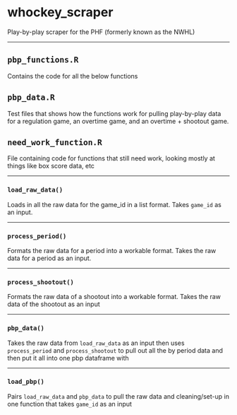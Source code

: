 # whockey_scraper
Play-by-play scraper for the PHF (formerly known as the NWHL)

*****************************************************************

## `pbp_functions.R`
Contains the code for all the below functions

## `pbp_data.R`
Test files that shows how the functions work for pulling play-by-play data for a regulation game, an overtime game, and an overtime + shootout game.

## `need_work_function.R`
File containing code for functions that still need work, looking mostly at things like box score data, etc

*****************************************************************

### `load_raw_data()`
Loads in all the raw data for the game_id in a list format. Takes `game_id` as an input.

*****************************************************************

### `process_period()`
Formats the raw data for a period into a workable format. Takes the raw data for a period as an input.

*****************************************************************

### `process_shootout()`
Formats the raw data of a shootout into a workable format. Takes the raw data of the shootout as an input

*****************************************************************

### `pbp_data()`
Takes the raw data from `load_raw_data` as an input then uses `process_period` and `process_shootout` to pull out all the by period data and then put it all into one pbp dataframe with 

*****************************************************************

### `load_pbp()`
Pairs `load_raw_data` and `pbp_data` to pull the raw data and cleaning/set-up in one function that takes `game_id` as an input
